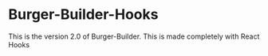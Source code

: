 # Burger-Builder-Hooks
This is the version 2.0 of Burger-Builder. This is made completely with React Hooks
